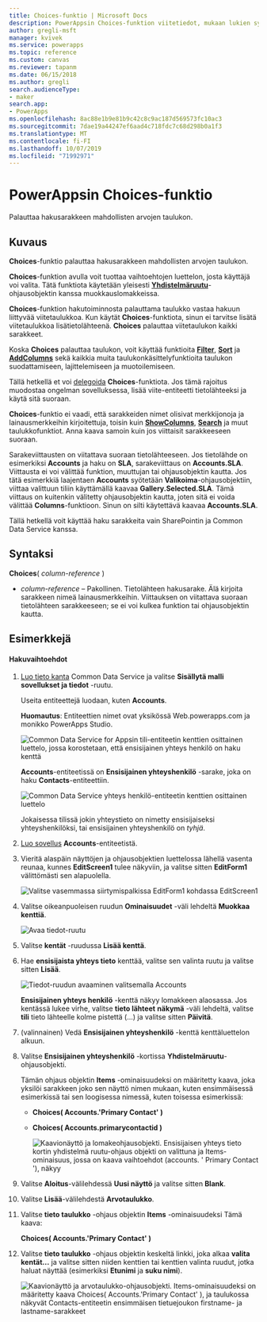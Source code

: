 ```yaml
---
title: Choices-funktio | Microsoft Docs
description: PowerAppsin Choices-funktion viitetiedot, mukaan lukien syntaksi
author: gregli-msft
manager: kvivek
ms.service: powerapps
ms.topic: reference
ms.custom: canvas
ms.reviewer: tapanm
ms.date: 06/15/2018
ms.author: gregli
search.audienceType:
- maker
search.app:
- PowerApps
ms.openlocfilehash: 8ac88e1b9e81b9c42c8c9ac187d569573fc10ac3
ms.sourcegitcommit: 7dae19a44247ef6aad4c718fdc7c68d298b0a1f3
ms.translationtype: MT
ms.contentlocale: fi-FI
ms.lasthandoff: 10/07/2019
ms.locfileid: "71992971"
---
```

# <a name="choices-function-in-powerapps"></a>PowerAppsin Choices-funktio
Palauttaa hakusarakkeen mahdollisten arvojen taulukon.

## <a name="description"></a>Kuvaus
**Choices**-funktio palauttaa hakusarakkeen mahdollisten arvojen taulukon.  

**Choices**-funktion avulla voit tuottaa vaihtoehtojen luettelon, josta käyttäjä voi valita. Tätä funktiota käytetään yleisesti [**Yhdistelmäruutu**](../controls/control-combo-box.md)-ohjausobjektin kanssa muokkauslomakkeissa.

**Choices**-funktion hakutoiminnosta palauttama taulukko vastaa hakuun liittyvää viitetaulukkoa. Kun käytät **Choices**-funktiota, sinun ei tarvitse lisätä viitetaulukkoa lisätietolähteenä. **Choices** palauttaa viitetaulukon kaikki sarakkeet.

Koska **Choices** palauttaa taulukon, voit käyttää funktioita [**Filter**](function-filter-lookup.md), [**Sort**](function-sort.md) ja [**AddColumns**](function-table-shaping.md) sekä kaikkia muita taulukonkäsittelyfunktioita taulukon suodattamiseen, lajittelemiseen ja muotoilemiseen. 

Tällä hetkellä et voi [delegoida](../delegation-overview.md) **Choices**-funktiota. Jos tämä rajoitus muodostaa ongelman sovelluksessa, lisää viite-entiteetti tietolähteeksi ja käytä sitä suoraan. 

**Choices**-funktio ei vaadi, että sarakkeiden nimet olisivat merkkijonoja ja lainausmerkkeihin kirjoitettuja, toisin kuin [**ShowColumns**](function-table-shaping.md), [**Search**](function-filter-lookup.md) ja muut taulukkofunktiot. Anna kaava samoin kuin jos viittaisit sarakkeeseen suoraan.

Sarakeviittausten on viitattava suoraan tietolähteeseen. Jos tietolähde on esimerkiksi **Accounts** ja haku on **SLA**, sarakeviittaus on **Accounts.SLA**. Viittausta ei voi välittää funktion, muuttujan tai ohjausobjektin kautta. Jos tätä esimerkkiä laajentaen **Accounts** syötetään **Valikoima**-ohjausobjektiin, viittaa valittuun tiliin käyttämällä kaavaa **Gallery.Selected.SLA**. Tämä viittaus on kuitenkin välitetty ohjausobjektin kautta, joten sitä ei voida välittää **Columns**-funktioon. Sinun on silti käytettävä kaavaa **Accounts.SLA**.

Tällä hetkellä voit käyttää haku sarakkeita vain SharePointin ja Common Data Service kanssa.

## <a name="syntax"></a>Syntaksi
**Choices**( *column-reference* )

* *column-reference* – Pakollinen.  Tietolähteen hakusarake. Älä kirjoita sarakkeen nimeä lainausmerkkeihin. Viittauksen on viitattava suoraan tietolähteen sarakkeeseen; se ei voi kulkea funktion tai ohjausobjektin kautta.

## <a name="examples"></a>Esimerkkejä

#### <a name="choices-for-a-lookup"></a>Hakuvaihtoehdot

1. [Luo tieto kanta](../../../administrator/create-database.md) Common Data Service ja valitse **Sisällytä malli sovellukset ja tiedot** -ruutu.

    Useita entiteettejä luodaan, kuten **Accounts**.

    **Huomautus**: Entiteettien nimet ovat yksikössä Web.powerapps.com ja monikko PowerApps Studio.

    ![Common Data Service for Appsin tili-entiteetin kenttien osittainen luettelo, jossa korostetaan, että ensisijainen yhteys henkilö on haku kenttä](media/function-choices/entity-account.png)

    **Accounts**-entiteetissä on **Ensisijainen yhteyshenkilö** -sarake, joka on haku **Contacts**-entiteettiin.  

    ![Common Data Service yhteys henkilö-entiteetin kenttien osittainen luettelo](media/function-choices/entity-contact.png)

    Jokaisessa tilissä jokin yhteystieto on nimetty ensisijaiseksi yhteyshenkilöksi, tai ensisijainen yhteyshenkilö on *tyhjä*.

1. [Luo sovellus](../data-platform-create-app.md) **Accounts**-entiteetistä.

1. Vieritä alaspäin näyttöjen ja ohjausobjektien luettelossa lähellä vasenta reunaa, kunnes **EditScreen1** tulee näkyviin, ja valitse sitten **EditForm1** välittömästi sen alapuolella.

    ![Valitse vasemmassa siirtymispalkissa EditForm1 kohdassa EditScreen1](media/function-choices/select-editform.png)

1. Valitse oikeanpuoleisen ruudun **Ominaisuudet** -väli lehdeltä **Muokkaa kenttiä**.

    ![Avaa tiedot-ruutu](media/function-choices/open-data-pane.png)

1. Valitse **kentät** -ruudussa **Lisää kenttä**.

1. Hae **ensisijaista yhteys tieto** kenttää, valitse sen valinta ruutu ja valitse sitten **Lisää**.

    ![Tiedot-ruudun avaaminen valitsemalla Accounts](media/function-choices/field-list.png)

    **Ensisijainen yhteys henkilö** -kenttä näkyy lomakkeen alaosassa. Jos kentässä lukee virhe, valitse **tieto lähteet** **näkymä** -väli lehdeltä, valitse **tili** tieto lähteelle kolme pistettä (...) ja valitse sitten **Päivitä**.

1. (valinnainen) Vedä **Ensisijainen yhteyshenkilö** -kenttä kenttäluettelon alkuun.

1. Valitse **Ensisijainen yhteyshenkilö** -kortissa **Yhdistelmäruutu**-ohjausobjekti.

    Tämän ohjaus objektin **Items** -ominaisuudeksi on määritetty kaava, joka yksilöi sarakkeen joko sen näyttö nimen mukaan, kuten ensimmäisessä esimerkissä tai sen loogisessa nimessä, kuten toisessa esimerkissä:

   - **Choices( Accounts.'Primary Contact' )**
   - **Choices( Accounts.primarycontactid )**

     ![Kaavionäyttö ja lomakeohjausobjekti. Ensisijaisen yhteys tieto kortin yhdistelmä ruutu-ohjaus objekti on valittuna ja Items-ominaisuus, jossa on kaava vaihtoehdot (accounts. ' Primary Contact '), näkyy](media/function-choices/accounts-primary-contact.png)

1. Valitse **Aloitus**-välilehdessä **Uusi näyttö** ja valitse sitten **Blank**.

1. Valitse **Lisää**-välilehdestä **Arvotaulukko**.

1. Valitse **tieto taulukko** -ohjaus objektin **Items** -ominaisuudeksi Tämä kaava:

     **Choices( Accounts.'Primary Contact' )**

1. Valitse **tieto taulukko** -ohjaus objektin keskeltä linkki, joka alkaa **valita kentät...** ja valitse sitten niiden kenttien tai kenttien valinta ruudut, jotka haluat näyttää (esimerkiksi **Etunimi** ja **suku nimi**).

     ![Kaavionäyttö ja arvotaulukko-ohjausobjekti. Items-ominaisuudeksi on määritetty kaava Choices( Accounts.'Primary Contact' ), ja taulukossa näkyvät Contacts-entiteetin ensimmäisen tietuejoukon firstname- ja lastname-sarakkeet](media/function-choices/full-accounts-pc.png)